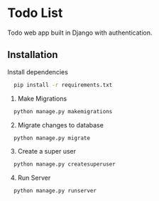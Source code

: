 # Todo List

Todo web app built in Django with authentication.


## Installation

Install dependencies

```bash
  pip install -r requirements.txt
```


1. Make Migrations
```bash
  python manage.py makemigrations
```

2. Migrate changes to database
```bash
  python manage.py migrate
```

3. Create a super user
```bash
  python manage.py createsuperuser
```

4. Run Server
```bash
  python manage.py runserver
```